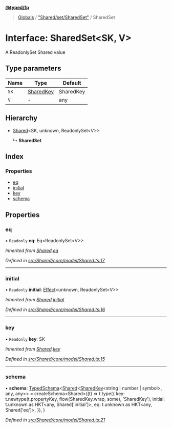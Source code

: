 **[@typed/fp](../README.md)**

> [Globals](../globals.md) / ["Shared/set/SharedSet"](../modules/_shared_set_sharedset_.md) / SharedSet

# Interface: SharedSet\<SK, V>

A ReadonlySet Shared value

## Type parameters

Name | Type | Default |
------ | ------ | ------ |
`SK` | [SharedKey](../modules/_shared_core_model_sharedkey_.sharedkey.md) | SharedKey |
`V` | - | any |

## Hierarchy

* [Shared](../modules/_shared_core_model_shared_.shared.md)\<SK, unknown, ReadonlySet\<V>>

  ↳ **SharedSet**

## Index

### Properties

* [eq](_shared_set_sharedset_.sharedset.md#eq)
* [initial](_shared_set_sharedset_.sharedset.md#initial)
* [key](_shared_set_sharedset_.sharedset.md#key)
* [schema](_shared_set_sharedset_.sharedset.md#schema)

## Properties

### eq

• `Readonly` **eq**: Eq\<ReadonlySet\<V>>

*Inherited from [Shared](../modules/_shared_core_model_shared_.shared.md).[eq](../modules/_shared_core_model_shared_.shared.md#eq)*

*Defined in [src/Shared/core/model/Shared.ts:17](https://github.com/TylorS/typed-fp/blob/559f273/src/Shared/core/model/Shared.ts#L17)*

___

### initial

• `Readonly` **initial**: [Effect](../modules/_effect_effect_.effect.md)\<unknown, ReadonlySet\<V>>

*Inherited from [Shared](../modules/_shared_core_model_shared_.shared.md).[initial](../modules/_shared_core_model_shared_.shared.md#initial)*

*Defined in [src/Shared/core/model/Shared.ts:16](https://github.com/TylorS/typed-fp/blob/559f273/src/Shared/core/model/Shared.ts#L16)*

___

### key

• `Readonly` **key**: SK

*Inherited from [Shared](../modules/_shared_core_model_shared_.shared.md).[key](../modules/_shared_core_model_shared_.shared.md#key)*

*Defined in [src/Shared/core/model/Shared.ts:15](https://github.com/TylorS/typed-fp/blob/559f273/src/Shared/core/model/Shared.ts#L15)*

___

### schema

•  **schema**: [TypedSchema](_io_typedschema_.typedschema.md)\<[Shared](../modules/_shared_core_model_shared_.shared.md)\<[SharedKey](../modules/_shared_core_model_sharedkey_.sharedkey.md)\<string \| number \| symbol>, any, any>> = createSchema\<Shared>((t) => t.type({ key: t.newtype(t.propertyKey, flow(SharedKey.wrap, some), 'SharedKey'), initial: t.unknown as HKT\<any, Shared['initial']>, eq: t.unknown as HKT\<any, Shared['eq']>, }), )

*Defined in [src/Shared/core/model/Shared.ts:21](https://github.com/TylorS/typed-fp/blob/559f273/src/Shared/core/model/Shared.ts#L21)*
